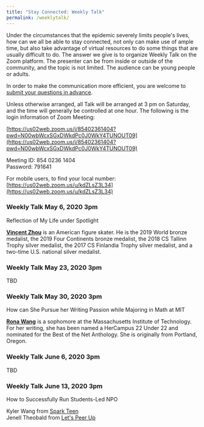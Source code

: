 ```yaml
---
title: "Stay Connected: Weekly Talk"
permalink: /weeklytalk/
---
```


Under the circumstances that the epidemic severely limits people's lives, how can we all be able to stay connected, not only can make use of ample time, but also take advantage of virtual resources to do some things that are usually difficult to do. The answer we give is to organize Weekly Talk on the Zoom platform. The presenter can be from inside or outside of the community, and the topic is not limited. The audience can be young people or adults.

In order to make the communication more efficient, you are welcome to [submit your questions in advance](https://docs.google.com/forms/d/e/1FAIpQLSfPfuYiRfTxqsVoEgDNwbDOHnLIXmmv6z4EgSsUWgFwjT7QkA/viewform?usp=sf_link).

Unless otherwise arranged, all Talk will be arranged at 3 pm on Saturday, and the time will generally be controlled at one hour. The following is the login information of Zoom Meeting:

[https://us02web.zoom.us/j/85402361404?pwd=N00wbWcxSGxDWkdPc0J0WkY4TUNOUT09](https://us02web.zoom.us/j/85402361404?pwd=N00wbWcxSGxDWkdPc0J0WkY4TUNOUT09)

Meeting ID: 854 0236 1404  
Password: 791641  

For mobile users, to find your local number: [https://us02web.zoom.us/u/kdZLsZ3L34](https://us02web.zoom.us/u/kdZLsZ3L34)

### Weekly Talk May 6, 2020 3pm

Reflection of My Life under Spotlight

**[Vincent Zhou](https://en.wikipedia.org/wiki/Vincent_Zhou)** is an American figure skater. He is the 2019 World bronze medalist, the 2019 Four Continents bronze medalist, the 2018 CS Tallinn Trophy silver medalist, the 2017 CS Finlandia Trophy silver medalist, and a two-time U.S. national silver medalist.

### Weekly Talk May 23, 2020 3pm

TBD

### Weekly Talk May 30, 2020 3pm

How can She Pursue her Writing Passion while Majoring in Math at MIT

**[Rona Wang](https://www.linkedin.com/in/rona-wang-a06694147)** is a sophomore at the Massachusetts Institute of Technology. For her writing, she has been named a HerCampus 22 Under 22 and nominated for the Best of the Net Anthology. She is originally from Portland, Oregon.

### Weekly Talk June 6, 2020 3pm

TBD

### Weekly Talk June 13, 2020 3pm

How to Successfully Run Students-Led NPO

Kyler Wang from [Spark Teen](https://sparkteen.org/)  
Jenell Theobald from [Let's Peer Up](https://www.letspeerup.org/)  
